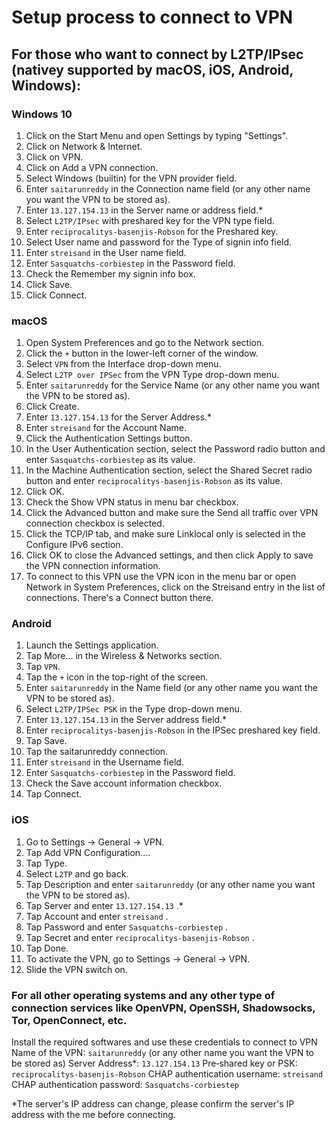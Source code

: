 # Setup process to connect to VPN

## For those who want to connect by L2TP/IPsec (nativey supported by macOS, iOS, Android, Windows):

### Windows 10
1. Click on the Start Menu and open Settings by typing "Settings".
2. Click on Network & Internet.
3. Click on VPN.
4. Click on Add a VPN connection.
5. Select Windows (built­in) for the VPN provider field.
6. Enter `saitarunreddy` in the Connection name field (or any other name you want the VPN to be stored as).
7. Enter `13.127.154.13` in the Server name or address field.*
8. Select `L2TP/IPsec` with pre­shared key for the VPN type field.
9. Enter `reciprocalitys‐basenjis‐Robson` for the Pre­shared key.
10. Select User name and password for the Type of sign­in info field.
11. Enter `streisand` in the User name field.
12. Enter `Sasquatchs‐corbiestep` in the Password field.
13. Check the Remember my sign­in info box.
14. Click Save.
15. Click Connect.

### macOS
1. Open System Preferences and go to the Network section.
2. Click the `+` button in the lower-left corner of the window.
3. Select `VPN` from the Interface drop-down menu.
4. Select `L2TP over IPSec` from the VPN Type drop-down menu.
5. Enter `saitarunreddy` for the Service Name (or any other name you want the VPN to be stored as).
6. Click Create.
7. Enter `13.127.154.13` for the Server Address.*
8. Enter `streisand` for the Account Name.
9. Click the Authentication Settings button.
10. In the User Authentication section, select the Password radio button and enter `Sasquatchs‐corbiestep` as its value.
11. In the Machine Authentication section, select the Shared Secret radio button and enter `reciprocalitys‐basenjis‐Robson` as its value.
12. Click OK.
13. Check the Show VPN status in menu bar checkbox.
14. Click the Advanced button and make sure the Send all traffic over VPN connection checkbox is selected.
15. Click the TCP/IP tab, and make sure Link­local only is selected in the Configure IPv6 section.
16. Click OK to close the Advanced settings, and then click Apply to save the VPN connection information.
17. To connect to this VPN use the VPN icon in the menu bar or open Network in System Preferences, click on the Streisand entry in the list of connections. There's a Connect button there.

### Android
1. Launch the Settings application.
2. Tap More... in the Wireless & Networks section.
3. Tap `VPN`.
4. Tap the `+` icon in the top-right of the screen.
5. Enter `saitarunreddy` in the Name field (or any other name you want the VPN to be stored as).
6. Select `L2TP/IPSec PSK` in the Type drop-down menu.
7. Enter `13.127.154.13` in the Server address field.*
8. Enter `reciprocalitys‐basenjis‐Robson` in the IPSec pre­shared key field.
9. Tap Save.
10. Tap the saitarunreddy connection.
11. Enter `streisand` in the Username field.
12. Enter `Sasquatchs‐corbiestep` in the Password field.
13. Check the Save account information checkbox.
14. Tap Connect.

### iOS
1. Go to Settings -> General -> VPN.
2. Tap Add VPN Configuration....
3. Tap Type.
4. Select `L2TP` and go back.
5. Tap Description and enter `saitarunreddy` (or any other name you want the VPN to be stored as).
6. Tap Server and enter `13.127.154.13` .*
7. Tap Account and enter `streisand` .
8. Tap Password and enter `Sasquatchs‐corbiestep` .
9. Tap Secret and enter `reciprocalitys‐basenjis‐Robson` .
10. Tap Done.
11. To activate the VPN, go to Settings -> General -> VPN.
12. Slide the VPN switch on.

### For all other operating systems and any other type of connection services like OpenVPN, OpenSSH, Shadowsocks, Tor, OpenConnect, etc.
Install the required softwares and use these credentials to connect to VPN
Name of the VPN: `saitarunreddy` (or any other name you want the VPN to be stored as)
Server Address*: `13.127.154.13`
Pre‐shared key or PSK: `reciprocalitys‐basenjis‐Robson`
CHAP authentication username: `streisand`
CHAP authentication password: `Sasquatchs‐corbiestep`

*The server's IP address can change, please confirm the server's IP address with the me before connecting.
